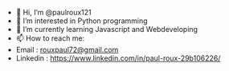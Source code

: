 - 👋 Hi, I’m @paulroux121
- 👀 I’m interested in Python programming
- 🌱 I’m currently learning Javascript and Webdeveloping
- 📫 How to reach me:
- Email : rouxpaul72@gmail.com
- Linkedin : https://www.linkedin.com/in/paul-roux-29b106226/

<!---
phoenixfiresky/phoenixfiresky is a ✨ special ✨ repository because its `README.md` (this file) appears on your GitHub profile.
You can click the Preview link to take a look at your changes.
--->
